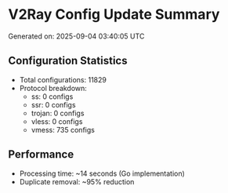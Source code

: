 # V2Ray Config Update Summary
Generated on: 2025-09-04 03:40:05 UTC

## Configuration Statistics
- Total configurations: 11829
- Protocol breakdown:
  - ss: 0 configs
  - ssr: 0 configs
  - trojan: 0 configs
  - vless: 0 configs
  - vmess: 735 configs

## Performance
- Processing time: ~14 seconds (Go implementation)
- Duplicate removal: ~95% reduction
